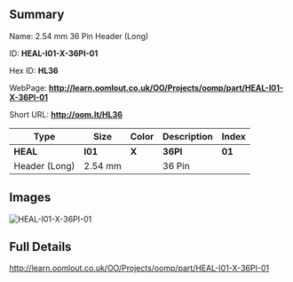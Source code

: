 

## Summary
 
Name: 2.54 mm 36 Pin Header (Long)

ID: __HEAL-I01-X-36PI-01__

Hex ID: __HL36__

WebPage: __http://learn.oomlout.co.uk/OO/Projects/oomp/part/HEAL-I01-X-36PI-01__

Short URL: __http://oom.lt/HL36__


| Type   | Size   | Color   | Description   | Index   |    
| ----- | ------   | ------   | -----   | ----   |    
| __HEAL__   					| __I01__   					| __X__    						| __36PI__    					| __01__ |    
| Header (Long)		| 2.54 mm	| 		| 36 Pin	| 	|

## Images
![HEAL-I01-X-36PI-01](http://oomlout.com/oomp-gen/parts/HEAL-I01-X-36PI-01/HEAL-I01-X-36PI-01_420.jpg)

## Full Details

 http://learn.oomlout.co.uk/OO/Projects/oomp/part/HEAL-I01-X-36PI-01

